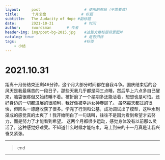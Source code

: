 ```yaml
---
layout:     post   				    # 使用的布局（不需要改）
title:      十月复盘 				# 标题 
subtitle:   The Audacity of Hope #副标题
date:       2021-10-31 				# 时间
author:     swordsman       # 作者
header-img: img/post-bg-2015.jpg 	#这篇文章标题背景图片
catalog: true 						# 是否归档
tags:								#标签
    - 小结 
---
```

# 2021.10.31
距离十月份结束还剩46分钟，这个月大部分时间都在自我斗争。国庆结束后的台风天是我最痛苦的一段日子，那些天我几乎都是两三点睡，然后早上六点多自己醒来，脑袋很疼但又始终睡不着。被折磨了一个星期多还能活着，想想也是可怕。还好身边的一切都进展的很顺利，我好像被幸运女神眷顾了。
虽然每天都过的很快，但回头一琢磨收获了很多。学完了行测和公基，成功调试出了模型，这种水到渠成的感觉真的太爽了！我开始明白了一句话叫，往往不是因为看到希望才去努力，而是努力了才能看到希望。
这两个月都很少运动，感觉身体没有以前那么灵活了，这种感觉好难受。不知道什么时候才能结束，马上到来的十一月真是让我兴奋又紧张。


--------------



> end

------------------------
